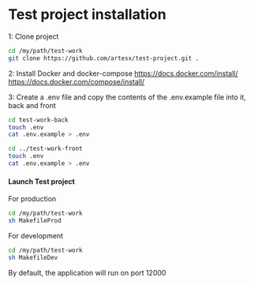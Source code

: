 # Test project installation

1: Clone project
 
```sh
cd /my/path/test-work
git clone https://github.com/artesx/test-project.git .
```
2: Install Docker and docker-compose https://docs.docker.com/install/ https://docs.docker.com/compose/install/

3: Create a .env file and copy the contents of the .env.example file into it, back and front

```sh
cd test-work-back
touch .env
cat .env.example > .env

cd ../test-work-front
touch .env
cat .env.example > .env
```

#### Launch Test project

For production

```sh
cd /my/path/test-work
sh MakefileProd
```

For development

```sh
cd /my/path/test-work
sh MakefileDev
```

By default, the application will run on port 12000

